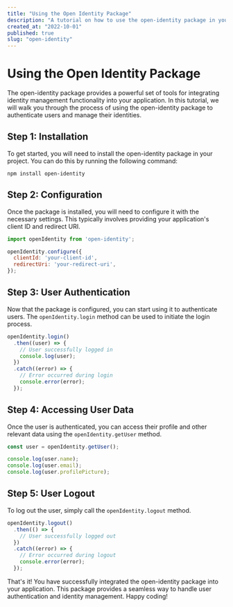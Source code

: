```yaml
---
title: "Using the Open Identity Package"
description: "A tutorial on how to use the open-identity package in your application"
created_at: "2022-10-01"
published: true
slug: "open-identity"
---
```


# Using the Open Identity Package

The open-identity package provides a powerful set of tools for integrating identity management functionality into your application. In this tutorial, we will walk you through the process of using the open-identity package to authenticate users and manage their identities.

## Step 1: Installation

To get started, you will need to install the open-identity package in your project. You can do this by running the following command:

```terminal
npm install open-identity
```

## Step 2: Configuration

Once the package is installed, you will need to configure it with the necessary settings. This typically involves providing your application's client ID and redirect URI. 

```javascript
import openIdentity from 'open-identity';

openIdentity.configure({
  clientId: 'your-client-id',
  redirectUri: 'your-redirect-uri',
});
```

## Step 3: User Authentication

Now that the package is configured, you can start using it to authenticate users. The `openIdentity.login` method can be used to initiate the login process.

```javascript
openIdentity.login()
  .then((user) => {
    // User successfully logged in
    console.log(user);
  })
  .catch((error) => {
    // Error occurred during login
    console.error(error);
  });
```

## Step 4: Accessing User Data

Once the user is authenticated, you can access their profile and other relevant data using the `openIdentity.getUser` method.

```javascript
const user = openIdentity.getUser();

console.log(user.name);
console.log(user.email);
console.log(user.profilePicture);
```

## Step 5: User Logout

To log out the user, simply call the `openIdentity.logout` method.

```javascript
openIdentity.logout()
  .then(() => {
    // User successfully logged out
  })
  .catch((error) => {
    // Error occurred during logout
    console.error(error);
  });
```

That's it! You have successfully integrated the open-identity package into your application. This package provides a seamless way to handle user authentication and identity management. Happy coding!

